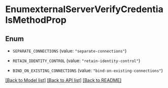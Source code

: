 # EnumexternalServerVerifyCredentialsMethodProp

## Enum


* `SEPARATE_CONNECTIONS` (value: `"separate-connections"`)

* `RETAIN_IDENTITY_CONTROL` (value: `"retain-identity-control"`)

* `BIND_ON_EXISTING_CONNECTIONS` (value: `"bind-on-existing-connections"`)


[[Back to Model list]](../README.md#documentation-for-models) [[Back to API list]](../README.md#documentation-for-api-endpoints) [[Back to README]](../README.md)


